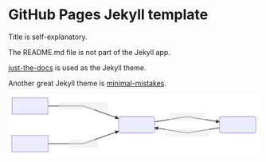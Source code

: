 # GitHub Pages Jekyll template

Title is self-explanatory.

The README.md file is not part of the Jekyll app.

[just-the-docs](https://github.com/just-the-docs/just-the-docs) is used as the Jekyll theme.

Another great Jekyll theme is [minimal-mistakes](https://github.com/mmistakes/minimal-mistakes).

![~mermaid diagram 1~](/assets/docs_ui-components_code-md-1.svg)
